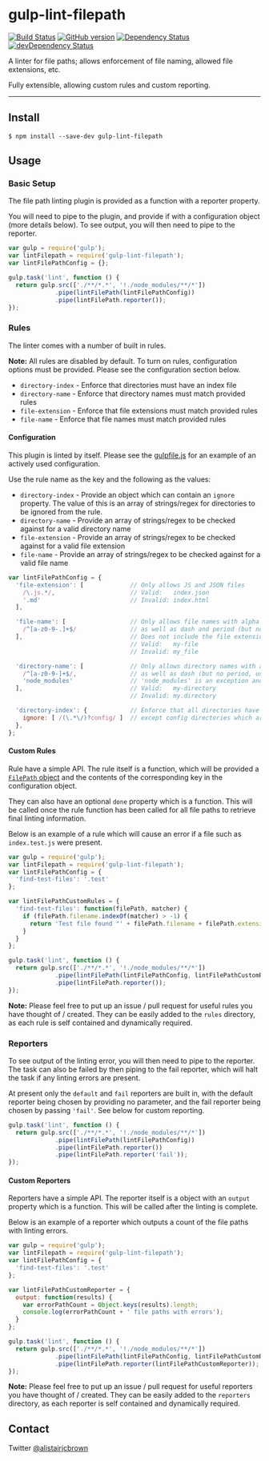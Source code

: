 # gulp-lint-filepath

[![Build Status](https://travis-ci.org/alistairjcbrown/gulp-lint-filepath.svg?branch=master)](https://travis-ci.org/alistairjcbrown/gulp-lint-filepath)
[![GitHub version](https://badge.fury.io/gh/alistairjcbrown%2Fgulp-lint-filepath.svg)](http://badge.fury.io/gh/alistairjcbrown%2Fgulp-lint-filepath)
[![Dependency Status](https://david-dm.org/alistairjcbrown/gulp-lint-filepath.svg?theme=shields.io)](https://david-dm.org/alistairjcbrown/gulp-lint-filepath)
[![devDependency Status](https://david-dm.org/alistairjcbrown/gulp-lint-filepath/dev-status.svg?theme=shields.io)](https://david-dm.org/alistairjcbrown/gulp-lint-filepath#info=devDependencies)


A linter for file paths; allows enforcement of file naming, allowed file extensions, etc.

Fully extensible, allowing custom rules and custom reporting.

---

## Install

```
$ npm install --save-dev gulp-lint-filepath
```

## Usage

### Basic Setup

The file path linting plugin is provided as a function with a reporter property.

You will need to pipe to the plugin, and provide if with a configuration object (more details below).
To see output, you will then need to pipe to the reporter.

```js
var gulp = require('gulp');
var lintFilepath = require('gulp-lint-filepath');
var lintFilePathConfig = {};

gulp.task('lint', function () {
  return gulp.src(['./**/*.*', '!./node_modules/**/*'])
             .pipe(lintFilePath(lintFilePathConfig))
             .pipe(lintFilePath.reporter());
});
```

### Rules

The linter comes with a number of built in rules.

__Note:__ All rules are disabled by default. To turn on rules, configuration options must be provided. Please see the configuration section below.

 - `directory-index` - Enforce that directories must have an index file
 - `directory-name` - Enforce that directory names must match provided rules
 - `file-extension` - Enforce that file extensions must match provided rules
 - `file-name` - Enforce that file names must match provided rules


#### Configuration

This plugin is linted by itself. Please see the [gulpfile.js](./gulpfile.js) for an example of an actively used configuration.

Use the rule name as the key and the following as the values:

 - `directory-index` - Provide an object which can contain an `ignore` property. The value of this is an array of strings/regex for directories to be ignored from the rule.
 - `directory-name` - Provide an array of strings/regex to be checked against for a valid directory name
 - `file-extension` - Provide an array of strings/regex to be checked against for a valid file extension
 - `file-name` - Provide an array of strings/regex to be checked against for a valid file name

```js
var lintFilePathConfig = {
  'file-extension': [             // Only allows JS and JSON files
    /\.js.*/,                     // Valid:   index.json
    '.md'                         // Invalid: index.html
  ],

  'file-name': [                  // Only allows file names with alpha numeric characters,
    /^[a-z0-9-.]+$/               // as well as dash and period (but no underscore, etc)
  ],                              // Does not include the file extension!
                                  // Valid:   my-file
                                  // Invalid: my_file

  'directory-name': [             // Only allows directory names with alpha numeric characters,
    /^[a-z0-9-]+$/,               // as well as dash (but no period, underscore, etc)
    'node_modules'                // 'node_modules' is an exception and is allowed
  ],                              // Valid:   my-directory
                                  // Invalid: my.directory

  'directory-index': {            // Enforce that all directories have an index file
    ignore: [ /(\.*\/)?config/ ]  // except config directories which are exempt
  },
};
```

#### Custom Rules

Rule have a simple API. The rule itself is a function, which will be provided a [`FilePath` object](./utils/file-path.js) and the contents of the corresponding key in the configuration object.

They can also have an optional `done` property which is a function. This will be called once the rule function has been called for all file paths to retrieve final linting information.

Below is an example of a rule which will cause an error if a file such as `index.test.js` were present.

```js
var gulp = require('gulp');
var lintFilepath = require('gulp-lint-filepath');
var lintFilePathConfig = {
  'find-test-files': '.test'
};

var lintFilePathCustomRules = {
  'find-test-files': function(filePath, matcher) {
    if (filePath.filename.indexOf(matcher) > -1) {
      return 'Test file found "' + filePath.filename + filePath.extension + '"';
    }
  }
};

gulp.task('lint', function () {
  return gulp.src(['./**/*.*', '!./node_modules/**/*'])
             .pipe(lintFilePath(lintFilePathConfig, lintFilePathCustomRules))
             .pipe(lintFilePath.reporter());
});
```

__Note:__ Please feel free to put up an issue / pull request for useful rules you have thought of / created.
They can be easily added to the `rules` directory, as each rule is self contained and dynamically required.


### Reporters

To see output of the linting error, you will then need to pipe to the reporter. The task can also be failed by then piping to the fail reporter, which will halt the task if any linting errors are present.

At present only the `default` and `fail` reporters are built in, with the default reporter being chosen by providing no parameter, and the fail reporter being chosen by passing `'fail'`. See below for custom reporting.

```js
gulp.task('lint', function () {
  return gulp.src(['./**/*.*', '!./node_modules/**/*'])
             .pipe(lintFilePath(lintFilePathConfig))
             .pipe(lintFilePath.reporter())
             .pipe(lintFilePath.reporter('fail'));
});
```

#### Custom Reporters

Reporters have a simple API. The reporter itself is a object with an `output` property which is a function. This will be called after the linting is complete.

Below is an example of a reporter which outputs a count of the file paths with linting errors.

```js
var gulp = require('gulp');
var lintFilepath = require('gulp-lint-filepath');
var lintFilePathConfig = {
  'find-test-files': '.test'
};

var lintFilePathCustomReporter = {
  output: function(results) {
    var errorPathCount = Object.keys(results).length;
    console.log(errorPathCount + ' file paths with errors');
  }
};

gulp.task('lint', function () {
  return gulp.src(['./**/*.*', '!./node_modules/**/*'])
             .pipe(lintFilePath(lintFilePathConfig, lintFilePathCustomRules))
             .pipe(lintFilePath.reporter(lintFilePathCustomReporter));
});
```

__Note:__ Please feel free to put up an issue / pull request for useful reporters you have thought of / created.
They can be easily added to the `reporters` directory, as each reporter is self contained and dynamically required.

## Contact

Twitter [@alistairjcbrown](http://twitter.com/alistairjcbrown)

